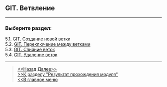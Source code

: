 ## GIT. Ветвление
---

### Выберите раздел:

5.1. [GIT. Создание новой ветки](./newstick.md)   
5.2. [GIT. Переключение между ветками](./switchsticl.md)   
5.3. [GIT. Слияние веток](./mergestick.md)    
5.4. [GIT. Удаление веток](./delstick.md)

----
>[<<Назад](./delchange.md) [Далее>>](./newstick.md)  
> [>>К разделу "Результат прохождения модуля" ](./finishhim.md)  
> [<<В главное меню](./readme.md)  